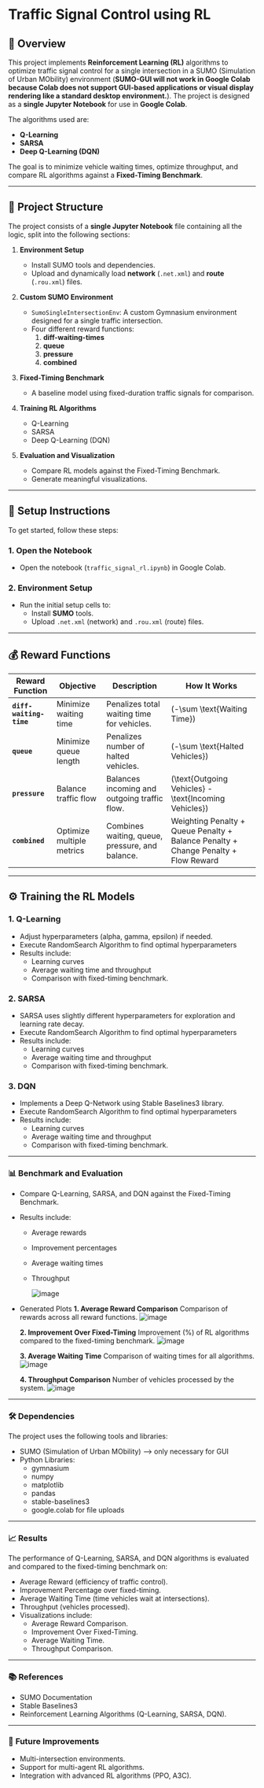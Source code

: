 # **Traffic Signal Control using RL**

## 🚦 **Overview**
This project implements **Reinforcement Learning (RL)** algorithms to optimize traffic signal control for a single intersection in a SUMO (Simulation of Urban MObility) environment (**SUMO-GUI will not work in Google Colab because Colab does not support GUI-based applications or visual display rendering like a standard desktop environment.**). The project is designed as a **single Jupyter Notebook** for use in **Google Colab**.  

The algorithms used are:
- **Q-Learning**
- **SARSA**
- **Deep Q-Learning (DQN)**  

The goal is to minimize vehicle waiting times, optimize throughput, and compare RL algorithms against a **Fixed-Timing Benchmark**.

---

## 📂 **Project Structure**

The project consists of a **single Jupyter Notebook** file containing all the logic, split into the following sections:

1. **Environment Setup**  
   - Install SUMO tools and dependencies.  
   - Upload and dynamically load **network** (`.net.xml`) and **route** (`.rou.xml`) files.  

2. **Custom SUMO Environment**  
   - `SumoSingleIntersectionEnv`: A custom Gymnasium environment designed for a single traffic intersection.
   - Four different reward functions:
        1. **diff-waiting-times**
        2. **queue**
        3. **pressure**
        4. **combined**

3. **Fixed-Timing Benchmark**  
   - A baseline model using fixed-duration traffic signals for comparison.

4. **Training RL Algorithms**  
   - Q-Learning  
   - SARSA  
   - Deep Q-Learning (DQN)

5. **Evaluation and Visualization**  
   - Compare RL models against the Fixed-Timing Benchmark.  
   - Generate meaningful visualizations.

---

## 🚀 **Setup Instructions**

To get started, follow these steps:

### 1. **Open the Notebook**
   - Open the notebook (`traffic_signal_rl.ipynb`) in Google Colab.

### 2. **Environment Setup**
   - Run the initial setup cells to:
     - Install **SUMO** tools.
     - Upload `.net.xml` (network) and `.rou.xml` (route) files.

---

## 💰 **Reward Functions**

| **Reward Function**   | **Objective**             | **Description**                                | **How It Works**                                   |
|------------------------|---------------------------|-----------------------------------------------|--------------------------------------------------|
| **`diff-waiting-time`** | Minimize waiting time     | Penalizes total waiting time for vehicles.     | \(-\sum \text{Waiting Time}\)                     |
| **`queue`**            | Minimize queue length     | Penalizes number of halted vehicles.           | \(-\sum \text{Halted Vehicles}\)                  |
| **`pressure`**         | Balance traffic flow      | Balances incoming and outgoing traffic flow.   | \(\text{Outgoing Vehicles} - \text{Incoming Vehicles}\) |
| **`combined`**         | Optimize multiple metrics | Combines waiting, queue, pressure, and balance.| Weighting Penalty + Queue Penalty + Balance Penalty + Change Penalty + Flow Reward               |




---

## ⚙️ **Training the RL Models**

### 1. **Q-Learning**
  - Adjust hyperparameters (alpha, gamma, epsilon) if needed.
  - Execute RandomSearch Algorithm to find optimal hyperparameters
  - Results include:
    - Learning curves
    - Average waiting time and throughput
    - Comparison with fixed-timing benchmark.
      
### 2. **SARSA**
  - SARSA uses slightly different hyperparameters for exploration and learning rate decay.
  - Execute RandomSearch Algorithm to find optimal hyperparameters
  - Results include:
    - Learning curves
    - Average waiting time and throughput
    - Comparison with fixed-timing benchmark.

### 3. **DQN**
  - Implements a Deep Q-Network using Stable Baselines3 library.
  - Execute RandomSearch Algorithm to find optimal hyperparameters
  - Results include:
    - Learning curves
    - Average waiting time and throughput
    - Comparison with fixed-timing benchmark.

---

### 📊 **Benchmark and Evaluation**

  - Compare Q-Learning, SARSA, and DQN against the Fixed-Timing Benchmark.
         
  - Results include:
    - Average rewards
    - Improvement percentages
    - Average waiting times
    - Throughput
   
      ![image](https://github.com/user-attachments/assets/c498e235-c9a1-4eae-81fe-ddfe35c0209d)

  - Generated Plots
      **1. Average Reward Comparison**
      Comparison of rewards across all reward functions.
      ![image](https://github.com/user-attachments/assets/9251c31c-ed99-43c8-919e-cc573fc02b33)


      **2. Improvement Over Fixed-Timing**
      Improvement (%) of RL algorithms compared to the fixed-timing benchmark.
      ![image](https://github.com/user-attachments/assets/8e836ace-40e8-4d00-8c6e-1a23607a0579)


      **3. Average Waiting Time**
      Comparison of waiting times for all algorithms.
      ![image](https://github.com/user-attachments/assets/8704839e-4471-44ae-8c6a-40fe8afe93c8)


      **4. Throughput Comparison**
      Number of vehicles processed by the system.
      ![image](https://github.com/user-attachments/assets/4107e6d2-bf3f-40d4-b2a4-25cb2fe3c702)


---

### 🛠️ **Dependencies**
The project uses the following tools and libraries:

  - SUMO (Simulation of Urban MObility) --> only necessary for GUI
  - Python Libraries:
    - gymnasium
    - numpy
    - matplotlib
    - pandas
    - stable-baselines3
    - google.colab for file uploads

---

### 📈 **Results**
The performance of Q-Learning, SARSA, and DQN algorithms is evaluated and compared to the fixed-timing benchmark on:

  - Average Reward (efficiency of traffic control).
 - Improvement Percentage over fixed-timing.
 - Average Waiting Time (time vehicles wait at intersections).
 - Throughput (vehicles processed).
 - Visualizations include:
   - Average Reward Comparison.
   - Improvement Over Fixed-Timing.
   - Average Waiting Time.
   - Throughput Comparison.

---

### 📚 **References**
  - SUMO Documentation
  - Stable Baselines3
  - Reinforcement Learning Algorithms (Q-Learning, SARSA, DQN).

---

### 🎯 **Future Improvements**
  - Multi-intersection environments.
  - Support for multi-agent RL algorithms.
  - Integration with advanced RL algorithms (PPO, A3C).

